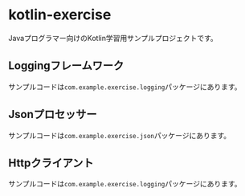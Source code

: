 # kotlin-exercise

Javaプログラマー向けのKotlin学習用サンプルプロジェクトです。

## Loggingフレームワーク

サンプルコードは`com.example.exercise.logging`パッケージにあります。

## Jsonプロセッサー

サンプルコードは`com.example.exercise.json`パッケージにあります。

## Httpクライアント

サンプルコードは`com.example.exercise.logging`パッケージにあります。


